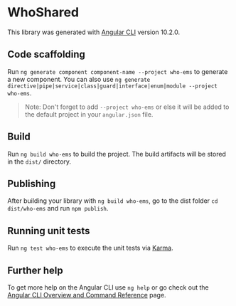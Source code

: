 # WhoShared

This library was generated with [Angular CLI](https://github.com/angular/angular-cli) version 10.2.0.

## Code scaffolding

Run `ng generate component component-name --project who-ems` to generate a new component. You can also use `ng generate directive|pipe|service|class|guard|interface|enum|module --project who-ems`.
> Note: Don't forget to add `--project who-ems` or else it will be added to the default project in your `angular.json` file. 

## Build

Run `ng build who-ems` to build the project. The build artifacts will be stored in the `dist/` directory.

## Publishing

After building your library with `ng build who-ems`, go to the dist folder `cd dist/who-ems` and run `npm publish`.

## Running unit tests

Run `ng test who-ems` to execute the unit tests via [Karma](https://karma-runner.github.io).

## Further help

To get more help on the Angular CLI use `ng help` or go check out the [Angular CLI Overview and Command Reference](https://angular.io/cli) page.
